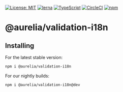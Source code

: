 [![License: MIT](https://img.shields.io/badge/License-MIT-yellow.svg)](https://opensource.org/licenses/MIT)
[![lerna](https://img.shields.io/badge/maintained%20with-lerna-cc00ff.svg)](https://lernajs.io/)
[![TypeScript](https://img.shields.io/badge/%3C%2F%3E-TypeScript-%230074c1.svg)](http://www.typescriptlang.org/)
[![CircleCI](https://circleci.com/gh/aurelia/aurelia.svg?style=shield)](https://circleci.com/gh/aurelia/aurelia)
[![npm](https://img.shields.io/npm/v/@aurelia/validation-i18n.svg?maxAge=3600)](https://www.npmjs.com/package/@aurelia/validation-i18n)
# @aurelia/validation-i18n

## Installing

For the latest stable version:

```bash
npm i @aurelia/validation-i18n
```

For our nightly builds:

```bash
npm i @aurelia/validation-i18n@dev
```
